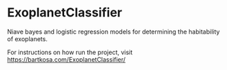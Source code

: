 # ExoplanetClassifier
Niave bayes and logistic regression models for determining the habitability of exoplanets.

For instructions on how run the project, visit https://bartkosa.com/ExoplanetClassifier/